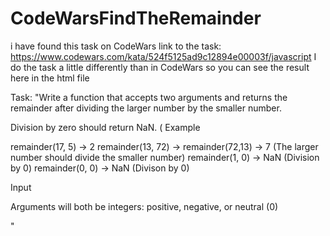 # CodeWarsFindTheRemainder
i have found this task on CodeWars
link to the task: https://www.codewars.com/kata/524f5125ad9c12894e00003f/javascript
I do the task a little differently than in CodeWars so you can see the result here in the html file

Task:
"Write a function that accepts two arguments and returns the remainder after dividing the larger number by the smaller number.

Division by zero should return NaN. (
Example

remainder(17, 5) -> 2
remainder(13, 72) -> remainder(72,13) -> 7 (The larger number should divide the smaller number)
remainder(1, 0) -> NaN (Division by 0)
remainder(0, 0) -> NaN (Divison by 0)

Input

Arguments will both be integers: positive, negative, or neutral (0)

"
